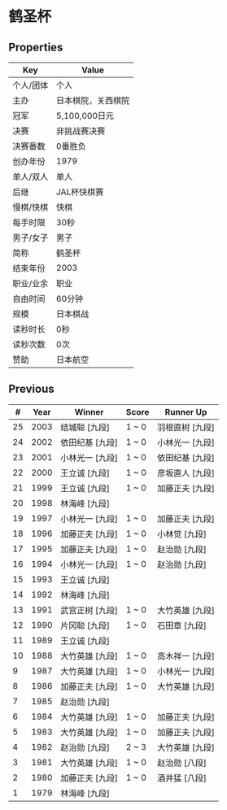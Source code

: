 # 鹤圣杯

## Properties

| Key | Value |
| --- | ----- |
| 个人/团体 | 个人 |
| 主办 | 日本棋院，关西棋院 |
| 冠军 | 5,100,000日元 |
| 决赛 | 非挑战赛决赛 |
| 决赛番数 | 0番胜负 |
| 创办年份 | 1979 |
| 单人/双人 | 单人 |
| 后继 | JAL杯快棋赛 |
| 慢棋/快棋 | 快棋 |
| 每手时限 | 30秒 |
| 男子/女子 | 男子 |
| 简称 | 鹤圣杯 |
| 结束年份 | 2003 |
| 职业/业余 | 职业 |
| 自由时间 | 60分钟 |
| 规模 | 日本棋战 |
| 读秒时长 | 0秒 |
| 读秒次数 | 0次 |
| 赞助 | 日本航空 |

## Previous

| # | Year | Winner | Score | Runner Up |
| --- | --- | --- | --- | --- |
| 25 | 2003 | 结城聪 [九段] | 1 ~ 0 | 羽根直树 [九段] |
| 24 | 2002 | 依田纪基 [九段] | 1 ~ 0 | 小林光一 [九段] |
| 23 | 2001 | 小林光一 [九段] | 1 ~ 0 | 依田纪基 [九段] |
| 22 | 2000 | 王立诚 [九段] | 1 ~ 0 | 彦坂直人 [九段] |
| 21 | 1999 | 王立诚 [九段] | 1 ~ 0 | 加藤正夫 [九段] |
| 20 | 1998 | 林海峰 [九段] |  |  |
| 19 | 1997 | 小林光一 [九段] | 1 ~ 0 | 加藤正夫 [九段] |
| 18 | 1996 | 加藤正夫 [九段] | 1 ~ 0 | 小林觉 [九段] |
| 17 | 1995 | 加藤正夫 [九段] | 1 ~ 0 | 赵治勋 [九段] |
| 16 | 1994 | 小林光一 [九段] | 1 ~ 0 | 赵治勋 [九段] |
| 15 | 1993 | 王立诚 [九段] |  |  |
| 14 | 1992 | 林海峰 [九段] |  |  |
| 13 | 1991 | 武宫正树 [九段] | 1 ~ 0 | 大竹英雄 [九段] |
| 12 | 1990 | 片冈聪 [九段] | 1 ~ 0 | 石田章 [九段] |
| 11 | 1989 | 王立诚 [九段] |  |  |
| 10 | 1988 | 大竹英雄 [九段] | 1 ~ 0 | 高木祥一 [九段] |
| 9 | 1987 | 大竹英雄 [九段] | 1 ~ 0 | 小林光一 [九段] |
| 8 | 1986 | 加藤正夫 [九段] | 1 ~ 0 | 大竹英雄 [九段] |
| 7 | 1985 | 赵治勋 [九段] |  |  |
| 6 | 1984 | 大竹英雄 [九段] | 1 ~ 0 | 加藤正夫 [九段] |
| 5 | 1983 | 大竹英雄 [九段] | 1 ~ 0 | 加藤正夫 [九段] |
| 4 | 1982 | 赵治勋 [九段] | 2 ~ 3 | 大竹英雄 [九段] |
| 3 | 1981 | 大竹英雄 [九段] | 1 ~ 0 | 赵治勋 [八段] |
| 2 | 1980 | 加藤正夫 [九段] | 1 ~ 0 | 酒井猛 [八段] |
| 1 | 1979 | 林海峰 [九段] |  |  |

